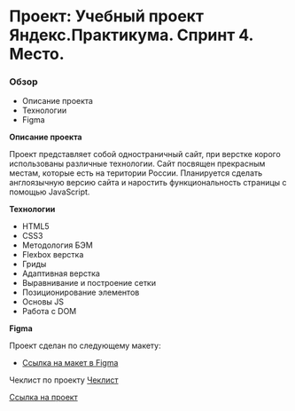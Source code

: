 # Проект: Учебный проект Яндекс.Практикума. Спринт 4. Место.
### Обзор
* Описание проекта
* Технологии
* Figma

**Описание проекта**

Проект представляет собой одностраничный сайт, при верстке корого использованы различные технологии.
Сайт посвящен прекрасным местам, которые есть на територии России.
Планируется сделать англоязычную версию сайта и наростить функциональность страницы с помощью JavaScript.

**Технологии**

* HTML5
* CSS3
* Методология БЭМ
* Flexbox верстка
* Гриды
* Адаптивная верстка
* Выравнивание и построение сетки
* Позиционирование элементов
* Основы JS
* Работа с DOM

**Figma**

Проект сделан по следующему макету:

* [Ссылка на макет в Figma](https://www.figma.com/file/2cn9N9jSkmxD84oJik7xL7/JavaScript.-Sprint-4?node-id=28212%3A155)

Чеклист по проекту [Чеклист](https://code.s3.yandex.net/web-developer/checklists-pdf/new-program/checklist-4.pdf)

[Ссылка на проект](https://evgeta.github.io/mesto/)

